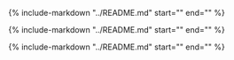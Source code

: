 {%
    include-markdown "../README.md"
    start="<!--about-start-->"
    end="<!--about-end-->"
%}

{%
    include-markdown "../README.md"
    start="<!--install-start-->"
    end="<!--install-end-->"
%}

{%
    include-markdown "../README.md"
    start="<!--usage-start-->"
    end="<!--usage-end-->"
%}
